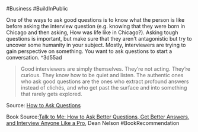 #Business #BuildInPublic 

One of the ways to ask good questions is to know what the person is like before asking the interview question (e.g. knowing that they were born in Chicago and then asking, How was life like in Chicago?). Asking tough questions is important, but make sure that they aren't antagonistic but try to uncover some humanity in your subject. Mostly, interviewers are trying to gain perspective on something. You want to ask questions to start a conversation.  ^3d55ad

>Good interviewers are simply themselves. They’re not acting. They’re curious. They know how to be quiet and listen. The authentic ones who ask good questions are the ones who extract profound answers instead of clichés, and who get past the surface and into something that rarely gets explored.

Source: [How to Ask Questions](https://www.wbur.org/hereandnow/2019/03/08/dean-nelson-interviewing)

Book Source:[Talk to Me: How to Ask Better Questions, Get Better Answers, and Interview Anyone Like a Pro](https://www.amazon.com/Talk-Me-Questions-Answers-Interview/dp/1982610093), Dean Nelson #BookRecommendation 